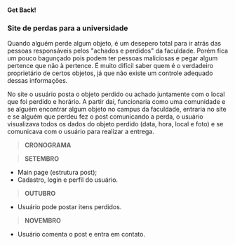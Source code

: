 #### Get Back!

### Site de perdas para a universidade
	
<p>Quando alguém perde algum objeto, é um desepero total para ir atrás das pessoas 
responsáveis pelos "achados e perdidos" da faculdade. Porém fica um pouco 
bagunçado pois podem ter pessoas maliciosas e pegar algum pertence que não à pertence. 
É muito difícil saber quem é o verdadeiro proprietário de certos objetos, já 
que não existe um controle adequado dessas informações.</p>
	
<p>No site o usuário posta o objeto perdido ou achado juntamente com o local que foi 
perdido e horário. A partir dai, funcionaria como uma comunidade e se alguém encontrar
algum objeto no campus da faculdade, entraria no site e se alguém que perdeu fez o 
post comunicando a perda, o usuário visualizava todos os dados do objeto perdido
(data, hora, local e foto) e se comunicava com o usuário para realizar a entrega.</p>


> __CRONOGRAMA__
	
> __SETEMBRO__


* Main page (estrutura post);
* Cadastro, login e perfil do usuário.

> __OUTUBRO__

* Usuário pode postar itens perdidos.

> __NOVEMBRO__

* Usuário comenta o post e entra em contato.
